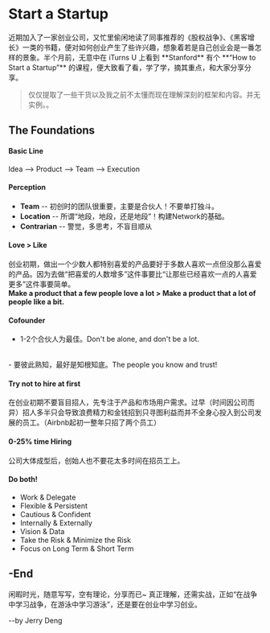 # Start a Startup
<p>
近期加入了一家创业公司，又忙里偷闲地读了同事推荐的《股权战争》、《黑客增长》一类的书籍，便对如何创业产生了些许兴趣，想象着若是自己创业会是一番怎样的景象。半个月前，无意中在 iTurns U 上看到 **Stanford** 有个 **“How to Start a Startup”** 的课程，便大致看了看，学了学，摘其重点，和大家分享分享。
</p>

> 仅仅提取了一些干货以及我之前不太懂而现在理解深刻的框架和内容。并无实例。。


## The Foundations

#### Basic Line
Idea --> Product --> Team --> Execution

#### Perception
- **Team** -- 初创时的团队很重要，主要是合伙人！不要单打独斗。
- **Location** -- 所谓“地段，地段，还是地段”！构建Network的基础。
- **Contrarian** -- 警觉，多思考，不盲目顺从

#### Love > Like
创业初期，做出一个少数人都特别喜爱的产品要好于多数人喜欢一点但没那么喜爱的产品。因为去做“把喜爱的人数增多”这件事要比“让那些已经喜欢一点的人喜爱更多”这件事要简单。
<br>
**Make a product that a few people love a lot > Make a product that a lot of people like a bit.**

#### Cofounder
- 1-2个合伙人为最佳。Don't be alone, and don't be a lot.
<br>
- 要彼此熟知，最好是知根知底。The people you know and trust!

#### Try not to hire at first
在创业初期不要盲目招人，先专注于产品和市场用户需求。过早（时间因公司而异）招人多半只会导致浪费精力和金钱招到只寻图利益而并不全身心投入到公司发展的员工。（Airbnb起初一整年只招了两个员工）

#### 0-25% time Hiring
公司大体成型后，创始人也不要花太多时间在招员工上。

#### Do both!
- Work & Delegate
- Flexible & Persistent
- Cautious & Confident
- Internally & Externally
- Vision & Data
- Take the Risk & Minimize the Risk
- Focus on Long Term & Short Term

## -End
闲暇时光，随意写写，空有理论，分享而已~ 真正理解，还需实战，正如“在战争中学习战争，在游泳中学习游泳”，还是要在创业中学习创业。

--by Jerry Deng
